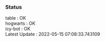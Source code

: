 ### Status


table : OK  
hogwarts : OK  
icy-bot : OK  
Latest Update : 2022-05-15 07:08:33.743109
